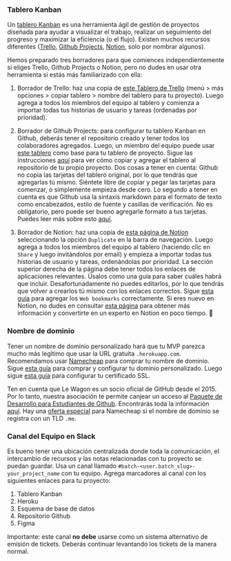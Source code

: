 ### Tablero Kanban
Un [tablero Kanban](https://en.wikipedia.org/wiki/Kanban_board) es una herramienta ágil de gestión de proyectos diseñada para ayudar a visualizar el trabajo, realizar un seguimiento del progreso y maximizar la eficiencia (o el flujo). Existen muchos recursos diferentes ([Trello](https://trello.com/), [Github Projects](https://github.com/features/project-management/), [Notion](https://www.notion.so/), solo por nombrar algunos).

Hemos preparado tres borradores para que comiences independientemente si eliges Trello, Github Projects o Notion, pero no dudes en usar otra herramienta si estás más familiarizado con ella:

1. Borrador de Trello: haz una copia de [este Tablero de Trello](https://trello.com/b/WB3fRTj2) (menú > más opciones > copiar tablero > nombre del tablero para tu proyecto). Luego agrega a todos los miembros del equipo al tablero y comienza a importar todas tus historias de usuario y tareas (ordenadas por prioridad).

2. Borrador de Github Projects: para configurar tu tablero Kanban en Github, deberás tener el repositorio creado y tener todos los colaboradores agregados. Luego, un miembro del equipo puede usar [este tablero](https://github.com/users/tonipanacek/projects/1) como base para tu tablero de proyecto. Sigue las instrucciones [aquí](https://docs.github.com/en/github/managing-your-work-on-github/copying-a-project-board) para ver cómo copiar y agregar el tablero al repositorio de tu propio proyecto. Dos cosas a tener en cuenta: Github no copia las tarjetas del tablero original, por lo que tendrás que agregarlas tú mismo. Siéntete libre de copiar y pegar las tarjetas para comenzar, o simplemente empieza desde cero. Lo segundo a tener en cuenta es que Github usa la sintaxis markdown para el formato de texto como encabezados, estilo de fuente y casillas de verificación. No es obligatorio, pero puede ser bueno agregarle formato a tus tarjetas. Puedes leer más sobre esto [aquí](https://guides.github.com/features/mastering-markdown/).

3. Borrador de Notion: haz una copia de [esta página de Notion](https://www.notion.so/lewagon/Project-Weeks-a3961a7da7324637bea441832becb3ad) seleccionando la opción `Duplicate` en la barra de navegación. Luego agrega a todos los miembros del equipo al tablero (haciendo clic en `Share` y luego invitándolos por email) y empieza a importar todas tus historias de usuario y tareas, ordenándolas por prioridad. La sección superior derecha de la página debe tener todos los enlaces de aplicaciones relevantes. Úsalos como una guía para saber cuáles habrá que incluir. Desafortunadamente no puedes editarlos, por lo que tendrás que volver a crearlos tú mismo con los enlaces correctos. Sigue [esta guía](https://www.notion.com/help/embed-and-connect-other-apps#web-bookmarks) para agregar los `Web bookmarks` correctamente. Si eres nuevo en Notion, no dudes en consultar [esta página](https://www.notion.com/help/start-here) para obtener más información y convertirte en un experto en Notion en poco tiempo. 💯



### Nombre de dominio
Tener un nombre de dominio personalizado hará que tu MVP parezca mucho más legítimo que usar la URL gratuita `.herokuapp.com`. Recomendamos usar [Namecheap](https://www.namecheap.com/) para comprar tu nombre de dominio. Sigue [esta guía](https://www.lewagon.com/blog/buying-a-domain-on-namecheap-and-pointing-it-to-heroku) para comprar y configurar tu dominio personalizado. Luego sigue [esta guía](https://www.lewagon.com/blog/setting-up-a-free-ssl-certificate-on-heroku) para configurar tu certificado SSL.

Ten en cuenta que Le Wagon es un socio oficial de GitHub desde el 2015. Por lo tanto, nuestra asociación te permite canjear un acceso al [Paquete de Desarrollo para Estudiantes de Github](https://education.github.com/pack). Encontrarás toda la información [aquí](https://kitt.lewagon.com/redeem_github_student_developer_pack). Hay una [oferta especial](https://education.github.com/pack?sort=popularity&tag=Domains) para Namecheap si el nombre de dominio se registra con un TLD `.me`.


### Canal del Equipo en Slack
Es bueno tener una ubicación centralizada donde toda la comunicación, el intercambio de recursos y las notas relacionadas con tu proyecto se puedan guardar. Usa un canal llamado `#batch-<user.batch_slug>-your_project_name` con tu equipo. Agrega marcadores al canal con los siguientes enlaces para tu proyecto:

1. Tablero Kanban
2. Heroku
3. Esquema de base de datos
4. Repositorio Github
5. Figma


Importante: este canal **no debe** usarse como un sistema alternativo de emisión de tickets. Deberás continuar levantando los tickets de la manera normal.
